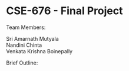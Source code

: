 # CSE-676 - Final Project

Team Members:

Sri Amarnath Mutyala <br>
Nandini Chinta <br>
Venkata Krishna Boinepally

Brief Outline:

